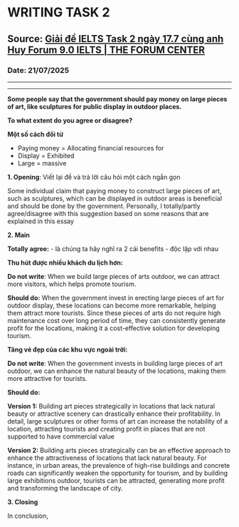 # WRITING TASK 2

## Source: [Giải đề IELTS Task 2 ngày 17.7 cùng anh Huy Forum 9.0 IELTS | THE FORUM CENTER](https://www.youtube.com/watch?v=5b0mTUVd8t8)

### Date: 21/07/2025
---

****

**Some people say that the government should pay money on large pieces of art, like sculptures for public display in outdoor places.**

**To what extent do you agree or disagree?**

**Một số cách đổi từ**
- Paying money = Allocating financial resources for
- Display = Exhibited
- Large = massive

**1. Opening**: Viết lại đề và trả lời câu hỏi một cách ngắn gọn

Some individual claim that paying money to construct large pieces of art, such as sculptures, which can be displayed in outdoor areas is beneficial and should be done by the government. Personally, I totally/partly agree/disagree with this suggestion based on some reasons that are explained in this essay

**2. Main**

**Totally agree:** - là chúng ta hãy nghĩ ra 2 cái benefits - độc lập với nhau


**Thu hút được nhiều khách du lịch hơn:**

**Do not write**: When we build large pieces of arts outdoor, we can attract more visitors, which helps promote tourism.

**Should do:** When the government invest in erecting large pieces of art for outdoor display, these locations can become more remarkable, helping them attract more tourists. Since these pieces of arts do not require high maintenance cost over long period of time, they can consistently generate profit for the locations, making it a cost-effective solution for developing tourism.

**Tăng vẻ đẹp của các khu vực ngoài trời:**

**Do not write**: When the government invests in building large pieces of art outdoor, we can enhance the natural beauty of the locations, making them more attractive for tourists.

**Should do:** 

**Version 1:** Building art pieces strategically in locations that lack natural beauty or attractive scenery can drastically enhance their profitability. In detail, large sculptures or other forms of art can increase the notability of a location, attracting tourists and creating profit in places that are not supported to have commercial value

**Version 2:** Building arts pieces strategically can be an effective approach to enhance the attractiveness of locations that lack natural beauty. For instance, in urban areas, the prevalence of high-rise buildings and concrete roads can significantly weaken the opportunity for tourism, and by building large exhibitions outdoor, tourists can be attracted, generating more profit and transforming the landscape of city.

**3. Closing**

In conclusion, 



